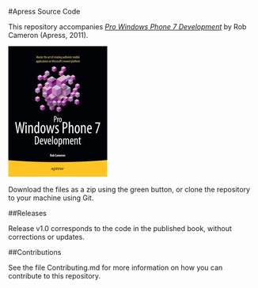 #Apress Source Code

This repository accompanies [*Pro Windows Phone 7 Development*](http://www.apress.com/9781430232193) by Rob Cameron (Apress, 2011).

![Cover image](9781430232193.jpg)

Download the files as a zip using the green button, or clone the repository to your machine using Git.

##Releases

Release v1.0 corresponds to the code in the published book, without corrections or updates.

##Contributions

See the file Contributing.md for more information on how you can contribute to this repository.
